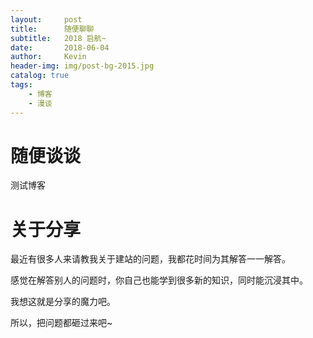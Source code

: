 ```yaml
---
layout:     post
title:      随便聊聊
subtitle:   2018 启航~
date:       2018-06-04
author:     Kevin
header-img: img/post-bg-2015.jpg
catalog: true
tags:
    - 博客
    - 漫谈
---
```


# 随便谈谈

  测试博客

# 关于分享

最近有很多人来请教我关于建站的问题，我都花时间为其解答一一解答。

感觉在解答别人的问题时，你自己也能学到很多新的知识，同时能沉浸其中。

我想这就是分享的魔力吧。

所以，把问题都砸过来吧~
